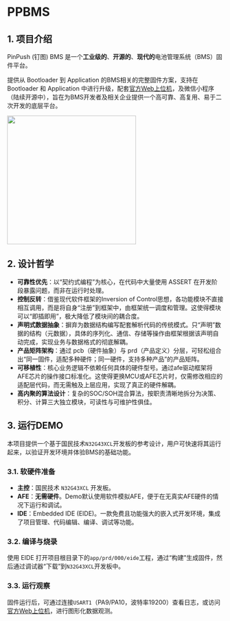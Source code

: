 # PPBMS
## 1. 项目介绍
PinPush (钉图) BMS 是一个**工业级的**、**开源的**、**现代的**电池管理系统（BMS）固件平台。

提供从 Bootloader 到 Application 的BMS相关的完整固件方案，支持在 Bootloader 和 Application 中进行升级，配套[官方Web上位机](https://ppbms.pages.dev/)，及微信小程序（陆续开源中），旨在为BMS开发者及相关企业提供一个高可靠、高复用、易于二次开发的底层平台。

<img src="https://ppbms.pages.dev/static/wechat.jpg" width="300" />

## 2. 设计哲学
* **可靠性优先**：以“契约式编程”为核心，在代码中大量使用 ASSERT 在开发阶段暴露问题，而非在运行时处理。
* **控制反转**：借鉴现代软件框架的Inversion of Control思想，各功能模块不直接相互调用，而是将自身“注册”到框架中，由框架统一调度和管理。这使得模块可以“即插即用”，极大降低了模块间的耦合度。
* **声明式数据抽象**：摒弃为数据结构编写配套解析代码的传统模式。只“声明”数据的结构（元数据），具体的序列化、通信、存储等操作由框架根据该声明自动完成，实现业务与数据格式的彻底解耦。
* **产品矩阵架构**：通过 pcb（硬件抽象）与 prd（产品定义）分层，可轻松组合出“同一固件，适配多种硬件；同一硬件，支持多种产品”的产品矩阵。
* **可移植性**：核心业务逻辑不依赖任何具体的硬件型号。通过afe驱动框架将AFE芯片的操作接口标准化。这使得更换MCU或AFE芯片时，仅需修改相应的适配层代码，而无需触及上层应用，实现了真正的硬件解耦。
* **高内聚的算法设计**：复杂的SOC/SOH混合算法，按职责清晰地拆分为决策、积分、计算三大独立模块，可读性与可维护性俱佳。

## 3. 运行DEMO
本项目提供一个基于国民技术`N32G43XCL`开发板的参考设计，用户可快速将其运行起来，以验证开发环境并体验BMS的基础功能。

### 3.1. 软硬件准备
* **主控**：国民技术 `N32G43XCL` 开发板。
* **AFE**：**无需硬件**。Demo默认使用软件模拟AFE，便于在无真实AFE硬件的情况下运行和调试。
* **IDE**：Embedded IDE (EIDE)。一款免费且功能强大的嵌入式开发环境，集成了项目管理、代码编辑、编译、调试等功能。

### 3.2. 编译与烧录
使用 EIDE 打开项目根目录下的`app/prd/000/eide`工程，通过“构建”生成固件，然后通过调试器“下载”到`N32G43XCL`开发板中。

### 3.3. 运行观察
固件运行后，可通过连接`USART1`（PA9/PA10，波特率19200）查看日志，或访问[官方Web上位机](https://ppbms.pages.dev/)，进行图形化数据观测。
